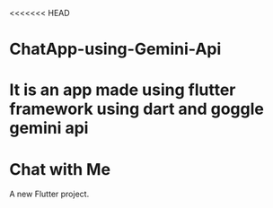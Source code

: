<<<<<<< HEAD
# ChatApp-using-Gemini-Api
It is an app made using flutter framework using dart and goggle gemini api
=======
# Chat with Me

A new Flutter project.
